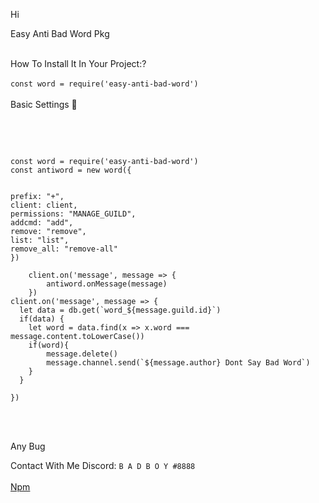 Hi <br>

Easy Anti Bad Word Pkg<br><br>

How To Install It In Your Project:?<br><br>
`
const word = require('easy-anti-bad-word')
`
<br>
<br>
Basic Settings 🧢

<br><br>

```

const word = require('easy-anti-bad-word')
const antiword = new word({


prefix: "+",
client: client,
permissions: "MANAGE_GUILD",
addcmd: "add",
remove: "remove",
list: "list",
remove_all: "remove-all"
})

    client.on('message', message => {
        antiword.onMessage(message)
    })
client.on('message', message => {
  let data = db.get(`word_${message.guild.id}`)
  if(data) {
    let word = data.find(x => x.word === message.content.toLowerCase())
    if(word){
        message.delete()
        message.channel.send(`${message.author} Dont Say Bad Word`)
    }
  }
    
})

```
<br>
<br>

Any Bug<br>

Contact With Me Discord: 
`
B A D B O Y #8888
`
<br>
<br>
<a href="">Npm</a>


